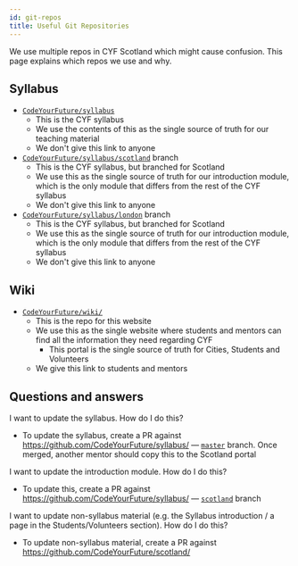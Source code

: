 ```yaml
---
id: git-repos
title: Useful Git Repositories
---
```


We use multiple repos in CYF Scotland which might cause confusion.
This page explains which repos we use and why.

## Syllabus

- [`CodeYourFuture/syllabus`](https://github.com/CodeYourFuture/syllabus/tree/master)
  - This is the CYF syllabus
  - We use the contents of this as the single source of truth for our teaching material
  - We don't give this link to anyone
- [`CodeYourFuture/syllabus/scotland`](https://github.com/CodeYourFuture/syllabus/tree/scotland) branch
  - This is the CYF syllabus, but branched for Scotland
  - We use this as the single source of truth for our introduction module, which is the only module that differs from the rest of the CYF syllabus
  - We don't give this link to anyone
- [`CodeYourFuture/syllabus/london`](https://github.com/CodeYourFuture/syllabus/tree/london) branch
  - This is the CYF syllabus, but branched for Scotland
  - We use this as the single source of truth for our introduction module, which is the only module that differs from the rest of the CYF syllabus
  - We don't give this link to anyone

## Wiki

- [`CodeYourFuture/wiki/`](https://github.com/CodeYourFuture/wiki/)
  - This is the repo for this website
  - We use this as the single website where students and mentors can find all the information they need regarding CYF
    - This portal is the single source of truth for Cities, Students and Volunteers
  - We give this link to students and mentors

## Questions and answers

I want to update the syllabus. How do I do this?

- To update the syllabus, create a PR against https://github.com/CodeYourFuture/syllabus/ — [`master`](https://github.com/CodeYourFuture/syllabus/tree/master) branch.
  Once merged, another mentor should copy this to the Scotland portal

I want to update the introduction module. How do I do this?

- To update this, create a PR against https://github.com/CodeYourFuture/syllabus/ — [`scotland`](https://github.com/CodeYourFuture/syllabus/tree/scotland) branch

I want to update non-syllabus material (e.g. the Syllabus introduction / a page in the Students/Volunteers section). How do I do this?

- To update non-syllabus material, create a PR against https://github.com/CodeYourFuture/scotland/
